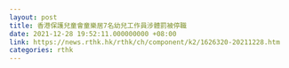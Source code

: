 ```yaml
---
layout: post
title: 香港保護兒童會童樂居7名幼兒工作員涉體罰被停職
date: 2021-12-28 19:52:11.000000000 +08:00
link: https://news.rthk.hk/rthk/ch/component/k2/1626320-20211228.htm
categories: rthk
---
```




